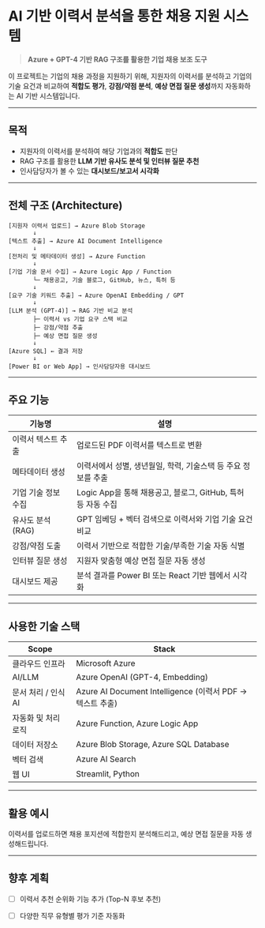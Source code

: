 # AI 기반 이력서 분석을 통한 채용 지원 시스템

> **Azure + GPT-4 기반 RAG 구조를 활용한 기업 채용 보조 도구**

이 프로젝트는 기업의 채용 과정을 지원하기 위해, 지원자의 이력서를 분석하고 기업의 기술 요건과 비교하여 **적합도 평가**, **강점/약점 분석**, **예상 면접 질문 생성**까지 자동화하는 AI 기반 시스템입니다.

---

## 목적

- 지원자의 이력서를 분석하여 해당 기업과의 **적합도** 판단
- RAG 구조를 활용한 **LLM 기반 유사도 분석 및 인터뷰 질문 추천**
- 인사담당자가 볼 수 있는 **대시보드/보고서 시각화**

---

## 전체 구조 (Architecture)

```plaintext
[지원자 이력서 업로드] → Azure Blob Storage
       ↓
[텍스트 추출] → Azure AI Document Intelligence
       ↓
[전처리 및 메타데이터 생성] → Azure Function
       ↓
[기업 기술 문서 수집] → Azure Logic App / Function
       └─ 채용공고, 기술 블로그, GitHub, 뉴스, 특허 등
       ↓
[요구 기술 키워드 추출] → Azure OpenAI Embedding / GPT
       ↓
[LLM 분석 (GPT-4)] → RAG 기반 비교 분석
       ├─ 이력서 vs 기업 요구 스택 비교
       ├─ 강점/약점 추출
       ├─ 예상 면접 질문 생성
       ↓
[Azure SQL] ← 결과 저장
       ↓
[Power BI or Web App] → 인사담당자용 대시보드
```

---

## 주요 기능


| 기능명                 | 설명                                                                 |
|------------------------|----------------------------------------------------------------------|
| 이력서 텍스트 추출     | 업로드된 PDF 이력서를 텍스트로 변환                                 |
| 메타데이터 생성        | 이력서에서 성별, 생년월일, 학력, 기술스택 등 주요 정보를 추출         |
| 기업 기술 정보 수집    | Logic App을 통해 채용공고, 블로그, GitHub, 특허 등 자동 수집         |
| 유사도 분석 (RAG)      | GPT 임베딩 + 벡터 검색으로 이력서와 기업 기술 요건 비교              |
| 강점/약점 도출         | 이력서 기반으로 적합한 기술/부족한 기술 자동 식별                    |
| 인터뷰 질문 생성       | 지원자 맞춤형 예상 면접 질문 자동 생성                               |
| 대시보드 제공          | 분석 결과를 Power BI 또는 React 기반 웹에서 시각화                   |

---

## 사용한 기술 스택


| Scope          | Stack                                                                          |
|---------------|-------------------------------------------------------------------------------|
| 클라우드 인프라     | Microsoft Azure                                                              |
| AI/LLM            | Azure OpenAI (GPT-4, Embedding)                                              |
| 문서 처리 / 인식 AI | Azure AI Document Intelligence (이력서 PDF → 텍스트 추출) |
| 자동화 및 처리 로직 | Azure Function, Azure Logic App                                               |
| 데이터 저장소       | Azure Blob Storage, Azure SQL Database                                       |
| 벡터 검색          | Azure AI Search                                                              |
| 웹 UI             | Streamlit, Python                                                           |

---

## 활용 예시

 이력서를 업로드하면 채용 포지션에 적합한지 분석해드리고, 예상 면접 질문을 자동 생성해드립니다.

---

## 향후 계획

- [ ] 이력서 추천 순위화 기능 추가 (Top-N 후보 추천)
- [ ] 다양한 직무 유형별 평가 기준 자동화




